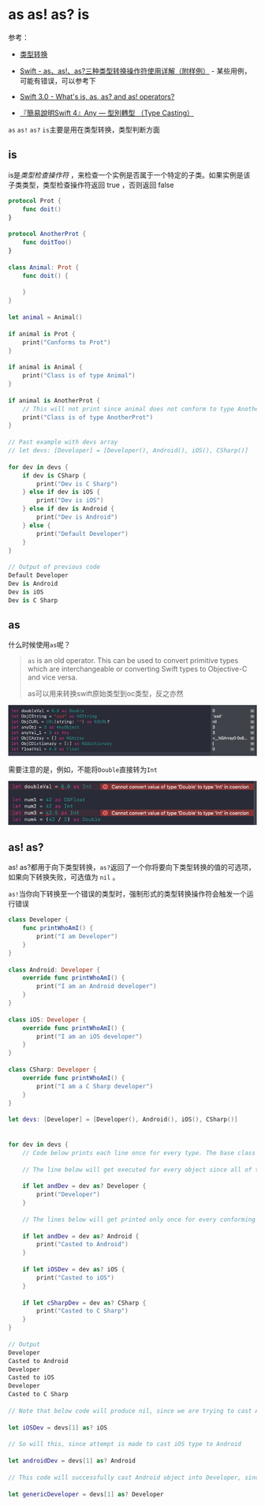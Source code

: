 # as as! as? is

参考：

+ [类型转换](https://www.cnswift.org/type-casting)

+ [Swift - as、as!、as?三种类型转换操作符使用详解（附样例）](http://www.hangge.com/blog/cache/detail_1089.html) - 某些用例，可能有错误，可以参考下
+ [Swift 3.0 - What's is, as, as? and as! operators?](https://jayeshkawli.ghost.io/swift-3-0-whats-is-as-as-and-as-operators/)
+ [『簡易說明Swift 4』Any — 型別轉型 （Type Casting）]([https://medium.com/@chao.shin.mail/%E7%B0%A1%E6%98%93%E8%AA%AA%E6%98%8Eswift-4-any-%E5%9E%8B%E5%88%A5%E8%BD%89%E5%9E%8B-type-casting-f4dd2dde71d3](https://medium.com/@chao.shin.mail/簡易說明swift-4-any-型別轉型-type-casting-f4dd2dde71d3))

`as` `as!` `as?` `is`主要是用在类型转换，类型判断方面

## is

is是*类型检查操作符* ，来检查一个实例是否属于一个特定的子类。如果实例是该子类类型，类型检查操作符返回 true ，否则返回 false

```swift
protocol Prot {
    func doit()
}

protocol AnotherProt {
    func doitToo()
}

class Animal: Prot {
    func doit() {

    }
}

let animal = Animal()

if animal is Prot {
    print("Conforms to Prot")
}

if animal is Animal {
    print("Class is of type Animal")
}

if animal is AnotherProt {
    // This will not print since animal does not conform to type AnotherProt
    print("Class is of type AnotherProt")
}

// Past example with devs array
// let devs: [Developer] = [Developer(), Android(), iOS(), CSharp()]

for dev in devs {
    if dev is CSharp {
        print("Dev is C Sharp")
    } else if dev is iOS {
        print("Dev is iOS")
    } else if dev is Android {
        print("Dev is Android")
    } else {
        print("Default Developer")
    }
}

// Output of previous code
Default Developer
Dev is Android
Dev is iOS
Dev is C Sharp
```



## as

什么时候使用`as`呢？

> `as` is an old operator. This can be used to convert primitive types which are interchangeable or converting Swift types to Objective-C and vice versa.
>
> as可以用来转换swift原始类型到oc类型，反之亦然

![23](https://github.com/winfredzen/iOS-Basic/blob/master/Swift/images/23.png)

需要注意的是，例如，不能将`Double`直接转为`Int`

![24](https://github.com/winfredzen/iOS-Basic/blob/master/Swift/images/24.png)

## as! as?

as! as?都用于向下类型转换，`as?`返回了一个你将要向下类型转换的值的可选项，如果向下转换失败，可选值为 `nil` 。

`as!`当你向下转换至一个错误的类型时，强制形式的类型转换操作符会触发一个运行错误

```swift
class Developer {
    func printWhoAmI() {
        print("I am Developer")
    }
}

class Android: Developer {
    override func printWhoAmI() {
        print("I am an Android developer")
    }
}

class iOS: Developer {
    override func printWhoAmI() {
        print("I am an iOS developer")
    }
}

class CSharp: Developer {
    override func printWhoAmI() {
        print("I am a C Sharp developer")
    }
}

let devs: [Developer] = [Developer(), Android(), iOS(), CSharp()]


for dev in devs {
    // Code below prints each line once for every type. The base class Developer does not print anything since it is a superclass.

    // The line below will get executed for every object since all of them are either of type Developer or inherit from it

    if let andDev = dev as? Developer {
        print("Developer")
    }

    // The lines below will get printed only once for every conforming type

    if let andDev = dev as? Android {
        print("Casted to Android")
    }

    if let iOSDev = dev as? iOS {
        print("Casted to iOS")
    }

    if let cSharpDev = dev as? CSharp {
        print("Casted to C Sharp")
    }
}

// Output
Developer
Casted to Android
Developer
Casted to iOS
Developer
Casted to C Sharp

// Note that below code will produce nil, since we are trying to cast Android type to iOS

let iOSDev = devs[1] as? iOS

// So will this, since attempt is made to cast iOS type to Android

let androidDev = devs[1] as? Android

// This code will successfully cast Android object into Developer, since it's upcasting

let genericDeveloper = devs[1] as? Developer
```







